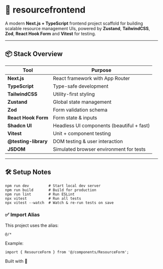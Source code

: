 # 🧱 resourcefrontend

A modern **Next.js + TypeScript** frontend project scaffold for building scalable resource management UIs, powered by **Zustand**, **TailwindCSS**, **Zod**, **React Hook Form** and **Vitest** for testing.

---

## 📦 Stack Overview

| Tool                 | Purpose                                   |
| -------------------- | ----------------------------------------- |
| **Next.js**          | React framework with App Router           |
| **TypeScript**       | Type-safe development                     |
| **TailwindCSS**      | Utility-first styling                     |
| **Zustand**          | Global state management                   |
| **Zod**              | Form validation schema                    |
| **React Hook Form**  | Form state & inputs                       |
| **Shadcn UI**        | Headless UI components (beautiful + fast) |
| **Vitest**           | Unit + component testing                  |
| **@testing-library** | DOM testing & user interaction            |
| **JSDOM**            | Simulated browser environment for tests   |

---

## 🛠 Setup Notes

```
npm run dev         # Start local dev server
npm run build       # Build for production
npm run lint        # Run ESLint
npx vitest          # Run all tests
npx vitest --watch  # Watch & re-run tests on save
```

### ✅ Import Alias

This project uses the alias:

```
@/*
```

Example:

```
import { ResourceForm } from '@/components/ResourceForm';
```

Built with 🖤
